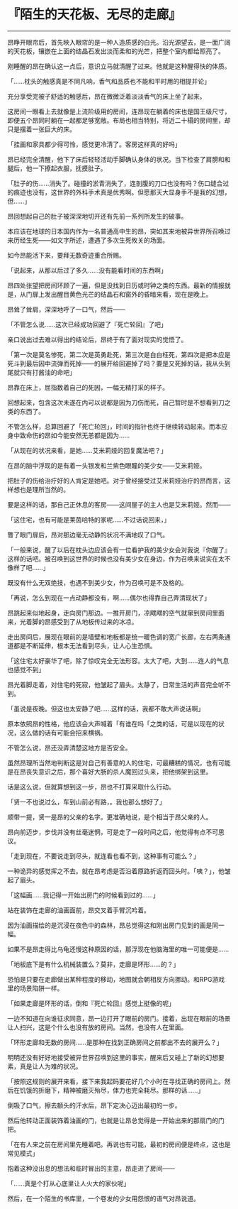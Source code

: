 # 『陌生的天花板、无尽的走廊』

------

昂睁开眼帘后，首先映入眼帘的是一种人造质感的白光。沿光源望去，是一面广阔的天花板，镶嵌在上面的结晶石发出淡而柔和的光芒，把整个室内都给照亮了。

刚睡醒的昂在确认这一点后，意识立马就清醒了过来。他就是这种醒得快的体质。

「……枕头的触感真是不同凡响，香气和品质也不能和平时用的相提并论」

充分享受完被子舒适的触感后，昂在微微泛着淡淡香气的床上坐了起来。

这房间一眼看上去就像是上流阶级用的房间，连昂现在躺着的床也是国王级尺寸，即便五个昂同时躺在一起都足够宽敞。布局也相当特别，将近二十榻的房间里，却只是摆着一张巨大的床。

「挂画和家具都少得可怜，感觉更冷清了。客房这样真的好吗」

昂已经完全清醒，他下了床后轻轻活动手脚确认身体的状况。当下检查了肩膀和和腿后，他一下撩起衣服，抚摸肚子。

「肚子的伤……消失了。碰撞的淤青消失了，连剖腹的刀口也没有吗？伤口缝合过的痕迹也没有，这世界的外科手术真是优秀啊。但愿那天大显身手不是我的幻想，但……」

昂回想起自己的肚子被深深地切开还有先前一系列所发生的破事。

本应该在地球的日本国内作为一名普通高中生的昂，突如其来地被异世界所召唤过来历经生死——如文字所述，遭遇了多次生死攸关的场面。

如今昂能活下来，要拜无数奇迹重合所赐。

「说起来，从那以后过了多久……没有能看时间的东西啊」

昂四处张望把房间环顾了一遍，但是没找到日历或时钟之类的东西。最新的情报就是，从门扉上发出醒目黄色光芒的结晶石和窗外的昏暗来看，现在是晚上。

昂耸了耸肩，深深地呼了一口气，然后——

「不管怎么说……这次已经成功回避了『死亡轮回』了吧」

亲口说出过去难以得出的结论后，昂终于有了面对现实的觉悟了。




「第一次是莫名惨死，第二次是英勇赴死，第三次是白白枉死，第四次是把本应是死斗到最后因中流弹而死掉——的展开给回避掉了吗？要是又死掉的话，我从头到尾就只有打酱油的命吧」

昂靠在床上，屈指数着自己的死因，一幅无精打采的样子。

回想起来，包含这次未遂在内可以说都是因为刀伤而死，自己暂时是不想看到刀之类的东西了。

不管怎么样，总算回避了「死亡轮回」，时间的指针也终于继续转动起来。而本应身中致命伤的昂如今能安然无恙都是因为……

「从现在的状况来看，是她……艾米莉娅的回复魔法吧？」

在昂的脑中浮现的是有着一头银发和兰紫色眼瞳的美少女——艾米莉娅。

把肚子的伤给治疗好的人肯定是她吧。对于曾经接受过艾米莉娅治疗的昂而言，这样想也是理所当然的。

要是这样的话，那自己正休息的客房——这间屋子的主人也是艾米莉娅。然而——

「这住宅，也有可能是莱茵哈特的家呢……不过话说回来，」

瞥了眼门扉后，昂对那边毫无动静的状况不满地叹了口气。

「一般来说，醒了以后在枕头边应该会有一位看护我的美少女会对我说『你醒了』这样的话吧。被召唤到这世界的时候也没有美少女在身边，作为召唤来说实在太不像样了吧……」

既没有什么无双绝技，也遇不到美少女，作为召唤可是不及格的。

「再说，怎么到现在一点动静都没有，啊……偶尔也得靠自己弄清现状了」

昂跳起来似地起身，走向房门那边。一推开房门，凉飕飕的空气就窜到房间里面来，光着脚的昂感受到了从地板传过来的冰凉。

走出房间后，展现在眼前的是墙壁和地板都是统一暖色调的宽广长廊，左右两条通道都是不断延伸，根本无法看到尽头，让人心生恐惧。

「这住宅太好豪华了吧，除了惊叹完全无法形容。太大了吧，大到……连人的气息也感觉不到」

昂光着脚走着，对住宅的死寂，他皱起了眉头。太静了，日常生活的声音完全听不到。

「虽说是夜晚。但这也太安静了吧……这样的话，我都不敢大声说话啊」

原本依照昂的性格，他应该会大声喊着「有谁在吗「之类的话，可是以现在的状况，这么做的话有可能会招来横祸。

不管怎么说，昂还没弄清楚这地方是否安全。

虽然昂理所当然地判断这是对自己有善意的人的住宅，可最糟糕的情况，也有可能是在昂丧失意识之后，那个喜好大肠的杀人魔回过头来，把他绑架到这里。

话是这么说，但就算想到这一步，昂也不打算采取什么行动。

「贤一不也说过么，车到山前必有路，。我也那么想好了」

顺带一提，贤一是昂的父亲的名字。更准确地说，是个相当于昂父亲的人。

昂向前迈步，步伐并没有丝毫迷惘，可是走了一段时间之后，他觉得有点不可思议。

「走到现在，不要说走到尽头，就连看也看不到，这种事有可能么？」

一种诡异的感觉挥之不去。就在昂考虑是否沿着原路折返而回头时。「咦？」，他皱起了眉头。

「这幅画……我记得一开始出房门的时候看到过的……」

站在装饰在走廊的油画面前，昂交叉着手臂沉吟着。

因为油画描绘的是沉浸在夜色中的森林，昂总觉得这和刚出房门见到的画是同一幅。

如果不是昂走得比乌龟还慢这种原因的话，那浮现在他脑海里的唯一可能便是……

「地板底下是有什么机械装置么？莫非，走廊是环形……的？」

恐怕是只要在走廊做出某种程度的移动，地图就会朝相反方向挪动。和RPG游戏里的场景陷阱一样。

「如果走廊是环形的话，倒和『死亡轮回』感觉上挺像的呢」

一边不知道在向谁征求同意，昂一边打开了眼前的房门。接着，出现在眼前的场景让人扫兴，这是个什么也没有放的房间。当然，也没有人在里面。

「环形走廊和无数的房间……是那种在找到正确房间之前都出不去的展开么？」

明明还没有好好地接受被异世界召唤到这里的事实，醒来后又碰上了新的幻想要素，真是让人为难的状况。

「按照这规则的展开来看，接下来我起码要花好几个小时在寻找正确的房间上。然后在饥饿的折磨下，精神被磨灭殆尽，体力也完全耗尽。那样的话……」

倒吸了口气，擦去额头的汗水后，昂下定决心迈出最初的一步。

然后他转动正面装饰着油画的门，也就是让昂总觉得是一开始出来的那扇门的门把。

「在有人来之前在房间里先睡着吧。再说也有可能，最初的房间便是终点，这也是常见模式」

抱着这种没出息的想法和临时冒出的主意，昂走进了房间——



「……真是个打从心底里让人火大的家伙呢」



然后，在一个陌生的书库里，一个卷发的少女用怨恨的语气对昂说道。

